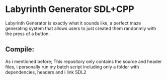 <h1>Labyrinth Generator SDL+CPP</h1>
        Labyrinth Generator is exactly what it sounds like, a perfect maze generating system that allows users to just created them randonmly with the press of a button.

<h2>Compile:</h2>
        As i mentioned before; This repository only contains the source and header files, i personally run my batch script including only a folder with dependencies, headers and i link SDL2
